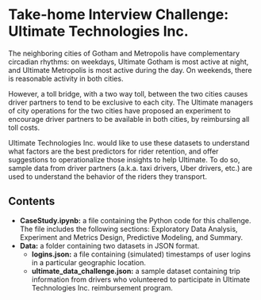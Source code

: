 # Take-home Interview Challenge: Ultimate Technologies Inc.
The neighboring cities of Gotham and Metropolis have complementary circadian rhythms: on weekdays, Ultimate Gotham is most active at night, and Ultimate Metropolis is most active during the day. On weekends, there is reasonable activity in both cities. 

However, a toll bridge, with a two way toll, between the two cities causes driver partners to tend to be exclusive to each city. The Ultimate managers of city operations for the two cities have proposed an experiment to encourage driver partners to be available in both cities, by reimbursing all toll costs.

Ultimate Technologies Inc. would like to use these datasets to understand what factors are the best predictors for rider retention, and offer suggestions to operationalize those insights to help Ultimate. To do so, sample data from driver partners (a.k.a. taxi drivers, Uber drivers, etc.) are used to understand the behavior of the riders they transport.

## Contents
* **CaseStudy.ipynb:** a file containing the Python code for this challenge. The file includes the following sections: Exploratory Data Analysis, Experiment and Metrics Design, Predictive Modeling, and Summary.
*  **Data:** a folder containing two datasets in JSON format.
    * **logins.json:** a file containing (simulated) timestamps of user logins in a particular geographic location. 
    * **ultimate_data_challenge.json:** a sample dataset containing trip information from drivers who volunteered to participate in Ultimate Technologies Inc. reimbursement program.

